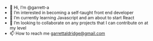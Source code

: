 - 👋 Hi, I’m @garrett-a
- 👀 I’m interested in becoming a self-taught front end developer
- 🌱 I’m currently learning Javascript and am about to start React
- 💞️ I’m looking to collaborate on any projects that I can contribute on at my level
- 📫 How to reach me garrettaldridge@gmail.com

<!---
garrett-a/garrett-a is a ✨ special ✨ repository because its `README.md` (this file) appears on your GitHub profile.
You can click the Preview link to take a look at your changes.
--->
